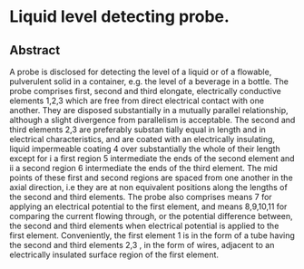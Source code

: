 # Liquid level detecting probe.

## Abstract
A probe is disclosed for detecting the level of a liquid or of a flowable, pulverulent solid in a container, e.g. the level of a beverage in a bottle. The probe comprises first, second and third elongate, electrically conductive elements 1,2,3 which are free from direct electrical contact with one another. They are disposed substantially in a mutually parallel relationship, although a slight divergence from parallelism is acceptable. The second and third elements 2,3 are preferably substan tially equal in length and in electrical characteristics, and are coated with an electrically insulating, liquid impermeable coating 4 over substantially the whole of their length except for i a first region 5 intermediate the ends of the second element and ii a second region 6 intermediate the ends of the third element. The mid points of these first and second regions are spaced from one another in the axial direction, i.e they are at non equivalent positions along the lengths of the second and third elements. The probe also comprises means 7 for applying an electrical potential to the first element, and means 8,9,10,11 for comparing the current flowing through, or the potential difference between, the second and third elements when electrical potential is applied to the first element. Conveniently, the first element 1 is in the form of a tube having the second and third elements 2,3 , in the form of wires, adjacent to an electrically insulated surface region of the first element.